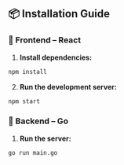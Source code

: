 ## 📦 Installation Guide

### 📖 Frontend – React

1. **Install dependencies:**

```bash
npm install
```

2. **Run the development server:**
```bash
npm start
```

### 🎒 Backend – Go

1. **Run the server:**
```bash
go run main.go
```